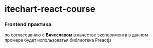 # itechart-react-course
### Frontend практика
по согласованию с **Вячеславом** в качестве эксперимента в данном промере будет использоватья библиотека Preactjs
